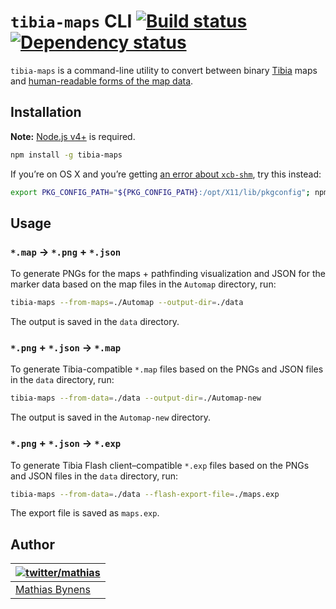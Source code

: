 # `tibia-maps` CLI [![Build status](https://travis-ci.org/tibiamaps/tibia-maps-script.svg?branch=master)](https://travis-ci.org/tibiamaps/tibia-maps-script) [![Dependency status](https://gemnasium.com/tibiamaps/tibia-maps-script.svg)](https://gemnasium.com/tibiamaps/tibia-maps-script)

`tibia-maps` is a command-line utility to convert between binary [Tibia](https://secure.tibia.com/) maps and [human-readable forms of the map data](https://github.com/tibiamaps/tibia-map-data).

## Installation

**Note:** [Node.js v4+](https://nodejs.org/en/) is required.

```sh
npm install -g tibia-maps
```

If you’re on OS X and you’re getting [an error about `xcb-shm`](https://github.com/Automattic/node-canvas/pull/541), try this instead:

```sh
export PKG_CONFIG_PATH="${PKG_CONFIG_PATH}:/opt/X11/lib/pkgconfig"; npm install -g tibia-maps
```

## Usage

### `*.map` → `*.png` + `*.json`

To generate PNGs for the maps + pathfinding visualization and JSON for the marker data based on the map files in the `Automap` directory, run:

```sh
tibia-maps --from-maps=./Automap --output-dir=./data
```

The output is saved in the `data` directory.

### `*.png` + `*.json` → `*.map`

To generate Tibia-compatible `*.map` files based on the PNGs and JSON files in the `data` directory, run:

```sh
tibia-maps --from-data=./data --output-dir=./Automap-new
```

The output is saved in the `Automap-new` directory.

### `*.png` + `*.json` → `*.exp`

To generate Tibia Flash client–compatible `*.exp` files based on the PNGs and JSON files in the `data` directory, run:

```sh
tibia-maps --from-data=./data --flash-export-file=./maps.exp
```

The export file is saved as `maps.exp`.

## Author

| [![twitter/mathias](https://gravatar.com/avatar/24e08a9ea84deb17ae121074d0f17125?s=70)](https://twitter.com/mathias "Follow @mathias on Twitter") |
|---|
| [Mathias Bynens](https://mathiasbynens.be/) |
